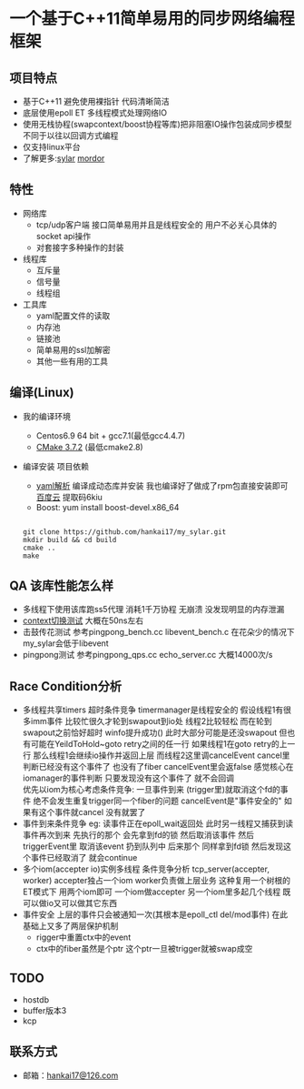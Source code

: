 # 一个基于C++11简单易用的同步网络编程框架

## 项目特点
- 基于C++11 避免使用裸指针 代码清晰简洁
- 底层使用epoll ET 多线程模式处理网络IO
- 使用无栈协程(swapcontext/boost协程等库)把非阻塞IO操作包装成同步模型 不同于以往以回调方式编程 
- 仅支持linux平台
- 了解更多:[sylar](https://github.com/sylar-yin/sylar) [mordor](https://github.com/mozy/mordor)

## 特性
- 网络库
  - tcp/udp客户端 接口简单易用并且是线程安全的 用户不必关心具体的socket api操作
  - 对套接字多种操作的封装
- 线程库
  - 互斥量
  - 信号量
  - 线程组
- 工具库
  - yaml配置文件的读取
  - 内存池
  - 链接池
  - 简单易用的ssl加解密
  - 其他一些有用的工具

## 编译(Linux)
- 我的编译环境
  - Centos6.9 64 bit + gcc7.1(最低gcc4.4.7)
  - [CMake 3.7.2](https://cmake.org/files/v3.7/cmake-3.7.2.tar.gz) (最低cmake2.8)
- 编译安装
  项目依赖
  - [yaml解析](https://github.com/jbeder/yaml-cpp/archive/yaml-cpp-0.6.3.tar.gz) 编译成动态库并安装  我也编译好了做成了rpm包直接安装即可[百度云](https://pan.baidu.com/s/1fNCRIkIFOim7xgU6VXVtJQ) 提取码6kiu
  - Boost: yum install boost-devel.x86_64

  ```
  
  git clone https://github.com/hankai17/my_sylar.git
  mkdir build && cd build
  cmake ..
  make
  ```

## QA 该库性能怎么样 
- 多线程下使用该库跑ss5代理 消耗1千万协程 无崩溃 没发现明显的内存泄漏
- [context切换测试](https://github.com/hankai17/context_benchmark) 大概在50ns左右
- 击鼓传花测试 参考pingpong_bench.cc libevent_bench.c 在花朵少的情况下my_sylar会低于libevent
- pingpong测试 参考pingpong_qps.cc echo_server.cc 大概14000次/s

## Race Condition分析
- 多线程共享timers 超时条件竞争
  timermanager是线程安全的  假设线程1有很多imm事件 比较忙很久才轮到swapout到io处 线程2比较轻松 而在轮到swapout之前恰好超时
  winfo提升成功() 此时大部分可能是还没swapout 但也有可能在YeildToHold~goto retry之间的任一行
  如果线程1在goto retry的上一行 那么线程1会继续io操作并返回上层 而线程2这里调cancelEvent cancel里 判断已经没有这个事件了 也没有了fiber cancelEvent里会返false
  感觉核心在iomanager的事件判断 只要发现没有这个事件了 就不会回调  
  优先以iom为核心考虑条件竞争: 一旦事件到来 (trigger里)就取消这个fd的事件   绝不会发生重复trigger同一个fiber的问题
  cancelEvent是"事件安全的" 如果有这个事件就cancel 没有就罢了
- 事件到来条件竞争 eg: 读事件正在epoll_wait返回处 此时另一线程又捕获到读事件再次到来
  先执行的那个 会先拿到fd的锁 然后取消该事件 然后triggerEvent里 取消该event 扔到队列中
  后来那个 同样拿到fd锁 然后发现这个事件已经取消了 就会continue
- 多个iom(accepter io)实例多线程 条件竞争分析
  tcp_server(accepter, worker) accepter独占一个iom  worker负责做上层业务
  这种复用一个树根的ET模式下 用两个iom即可 一个iom做accepter 另一个iom里多起几个线程 既可以做io又可以做其它东西
- 事件安全
  上层的事件只会被通知一次(其根本是epoll_ctl del/mod事件) 在此基础上又多了两层保护机制
  - rigger中重置ctx中的event
  - ctx中的fiber虽然是个ptr 这个ptr一旦被trigger就被swap成空

## TODO
- hostdb
- buffer版本3
- kcp

## 联系方式
- 邮箱：<hankai17@126.com>
